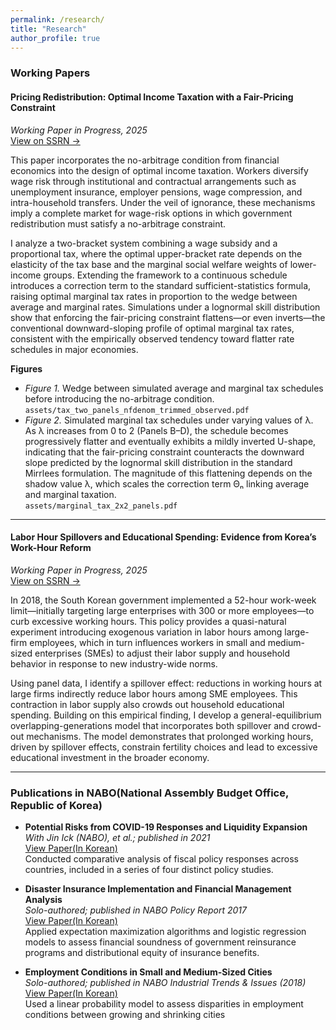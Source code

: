 ```yaml
---
permalink: /research/
title: "Research"
author_profile: true
---
```


### Working Papers
#### **Pricing Redistribution: Optimal Income Taxation with a Fair-Pricing Constraint**  
*Working Paper in Progress, 2025*  
[View on SSRN →](https://papers.ssrn.com/sol3/papers.cfm?abstract_id=5589992)

This paper incorporates the no-arbitrage condition from financial economics into the design of optimal income taxation. Workers diversify wage risk through institutional and contractual arrangements such as unemployment insurance, employer pensions, wage compression, and intra-household transfers. Under the veil of ignorance, these mechanisms imply a complete market for wage-risk options in which government redistribution must satisfy a no-arbitrage constraint.  

I analyze a two-bracket system combining a wage subsidy and a proportional tax, where the optimal upper-bracket rate depends on the elasticity of the tax base and the marginal social welfare weights of lower-income groups. Extending the framework to a continuous schedule introduces a correction term to the standard sufficient-statistics formula, raising optimal marginal tax rates in proportion to the wedge between average and marginal rates. Simulations under a lognormal skill distribution show that enforcing the fair-pricing constraint flattens—or even inverts—the conventional downward-sloping profile of optimal marginal tax rates, consistent with the empirically observed tendency toward flatter rate schedules in major economies.

**Figures**  
- *Figure 1.* Wedge between simulated average and marginal tax schedules before introducing the no-arbitrage condition.  
  `assets/tax_two_panels_nfdenom_trimmed_observed.pdf`  
- *Figure 2.* Simulated marginal tax schedules under varying values of λ. As λ increases from 0 to 2 (Panels B–D), the schedule becomes progressively flatter and eventually exhibits a mildly inverted U-shape, indicating that the fair-pricing constraint counteracts the downward slope predicted by the lognormal skill distribution in the standard Mirrlees formulation. The magnitude of this flattening depends on the shadow value λ, which scales the correction term Θₙ linking average and marginal taxation.  
  `assets/marginal_tax_2x2_panels.pdf`

---

#### **Labor Hour Spillovers and Educational Spending: Evidence from Korea’s Work-Hour Reform**  
*Working Paper in Progress, 2025*  
[View on SSRN →](https://papers.ssrn.com/sol3/papers.cfm?abstract_id=5214642)

In 2018, the South Korean government implemented a 52-hour work-week limit—initially targeting large enterprises with 300 or more employees—to curb excessive working hours. This policy provides a quasi-natural experiment introducing exogenous variation in labor hours among large-firm employees, which in turn influences workers in small and medium-sized enterprises (SMEs) to adjust their labor supply and household behavior in response to new industry-wide norms.  

Using panel data, I identify a spillover effect: reductions in working hours at large firms indirectly reduce labor hours among SME employees. This contraction in labor supply also crowds out household educational spending. Building on this empirical finding, I develop a general-equilibrium overlapping-generations model that incorporates both spillover and crowd-out mechanisms. The model demonstrates that prolonged working hours, driven by spillover effects, constrain fertility choices and lead to excessive educational investment in the broader economy.

---

### Publications in NABO(National Assembly Budget Office, Republic of Korea)

- **Potential Risks from COVID-19 Responses and Liquidity Expansion**  
_With Jin Ick (NABO), et al.; published in 2021_  
[View Paper(In Korean)](https://nabo.go.kr/system/common/JSPservlet/download.jsp?fCode=33316891&fSHC=&fName=2021%EB%85%84+%EC%A3%BC%EC%9A%94%EA%B5%AD+%EA%B2%BD%EC%A0%9C+%ED%98%84%ED%99%A9+%EB%B6%84%EC%84%9D.pdf&fMime=application/pdf&fBid=19&flag=bluenet)  
Conducted comparative analysis of fiscal policy responses across countries, included in a series of four distinct policy studies.

- **Disaster Insurance Implementation and Financial Management Analysis**  
_Solo-authored; published in NABO Policy Report 2017_  
[View Paper(In Korean)](https://nabo.go.kr/system/common/JSPservlet/download.jsp?fCode=33314430&fSHC=&fName=%EC%9E%AC%EB%82%9C%EC%95%88%EC%A0%84%EA%B4%80%EB%A6%AC+%ED%98%84%ED%99%A9%EA%B3%BC+%EC%A3%BC%EC%9A%94%EB%8C%80%EC%B1%85+%EB%B6%84%EC%84%9D+5.%EC%9E%AC%EB%82%9C%EB%B3%B4%ED%97%98+%EC%9A%B4%EC%98%81%EC%8B%A4%ED%83%9C+%EC%9E%AC%EC%A0%95%EC%9A%B4%EC%9A%A9+%EB%B6%84%EC%84%9D.pdf&fMime=application/pdf&fBid=19&flag=bluenet)  
Applied expectation maximization algorithms and logistic regression models to assess financial soundness of government reinsurance programs and distributional equity of insurance benefits.

- **Employment Conditions in Small and Medium-Sized Cities**  
_Solo-authored; published in NABO Industrial Trends & Issues (2018)_  
[View Paper(In Korean)](https://nabo.go.kr/system/common/JSPservlet/download.jsp?fCode=33314781&fSHC=&fName=NABO+%EC%82%B0%EC%97%85%EB%8F%99%ED%96%A5+%26+%EC%9D%B4%EC%8A%88+%28%EC%A0%9C6%ED%98%B8%29.pdf&fMime=application/pdf&fBid=63&flag=bluenet)  
Used a linear probability model to assess disparities in employment conditions between growing and shrinking cities



